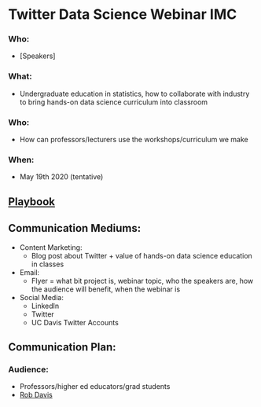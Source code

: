 # Twitter Data Science Webinar IMC

### Who:
- [Speakers]
### What:
- Undergraduate education in statistics, how to collaborate with industry to bring hands-on data science curriculum into classroom
### Who:
- How can professors/lecturers use the workshops/curriculum we make
### When:
- May 19th 2020 (tentative)

## [Playbook](https://www.notion.so/Twitter-Data-Science-Webinar-Marketing-Playbook-c2a20cb2729e49d0bfaa80a4ff0d47ed)

## Communication Mediums:
- Content Marketing:
  - Blog post about Twitter + value of hands-on data science education in classes
- Email:
  - Flyer = what bit project is, webinar topic, who the speakers are, how the audience will benefit, when the webinar is
- Social Media:
  - LinkedIn
  - Twitter
  - UC Davis Twitter Accounts

## Communication Plan:
### Audience:
- Professors/higher ed educators/grad students
- [Rob Davis](https://www.hubspot.com/make-my-persona?persona=-M4WTmqNDEo1oNrinM8u)

